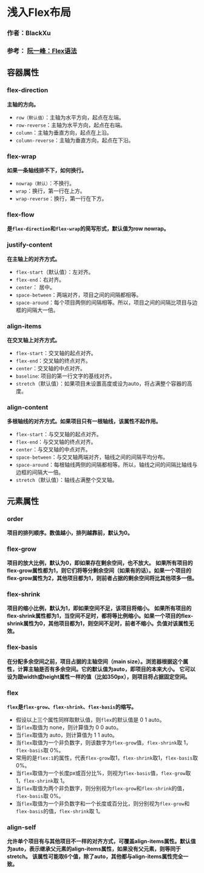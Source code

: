 # 浅入Flex布局
### 作者：BlackXu
### 参考： [阮一峰：Flex语法](http://www.ruanyifeng.com/blog/2015/07/flex-grammar.html/)
## 容器属性
### flex-direction
**主轴的方向。**

- `row（默认值）`：主轴为水平方向，起点在左端。
- `row-reverse`：主轴为水平方向，起点在右端。
- `column`：主轴为垂直方向，起点在上沿。
- `column-reverse`：主轴为垂直方向，起点在下沿。

### flex-wrap
**如果一条轴线排不下，如何换行。**

- `nowrap（默认）`：不换行。
- `wrap`：换行，第一行在上方。
- `wrap-reverse`：换行，第一行在下方。

### flex-flow
**是`flex-direction`和`flex-wrap`的简写形式，默认值为row nowrap。**

### justify-content
**在主轴上的对齐方式。**

- `flex-start`（默认值）：左对齐。
- `flex-end`：右对齐。
- `center`： 居中。
- `space-between`：两端对齐，项目之间的间隔都相等。
- `space-around`：每个项目两侧的间隔相等。所以，项目之间的间隔比项目与边框的间隔大一倍。

### align-items
**在交叉轴上对齐方式。**

- `flex-start`：交叉轴的起点对齐。
- `flex-end`：交叉轴的终点对齐。
- `center`：交叉轴的中点对齐。
- `baseline`: 项目的第一行文字的基线对齐。
- `stretch`（默认值）：如果项目未设置高度或设为auto，将占满整个容器的高度。

### align-content
**多根轴线的对齐方式。如果项目只有一根轴线，该属性不起作用。**

- `flex-start`：与交叉轴的起点对齐。
- `flex-end`：与交叉轴的终点对齐。
- `center`：与交叉轴的中点对齐。
- `space-between`：与交叉轴两端对齐，轴线之间的间隔平均分布。
- `space-around`：每根轴线两侧的间隔都相等。所以，轴线之间的间隔比轴线与边框的间隔大一倍。
- `stretch`（默认值）：轴线占满整个交叉轴。

## 元素属性
### order
**项目的排列顺序。数值越小，排列越靠前，默认为0。**

### flex-grow
**项目的放大比例，默认为0，即如果存在剩余空间，也不放大。**
**如果所有项目的flex-grow属性都为1，则它们将等分剩余空间（如果有的话）。如果一个项目的flex-grow属性为2，其他项目都为1，则前者占据的剩余空间将比其他项多一倍。**

### flex-shrink
**项目的缩小比例，默认为1，即如果空间不足，该项目将缩小。**
**如果所有项目的flex-shrink属性都为1，当空间不足时，都将等比例缩小。如果一个项目的flex-shrink属性为0，其他项目都为1，则空间不足时，前者不缩小。负值对该属性无效。**

### flex-basis
**在分配多余空间之前，项目占据的主轴空间（main size）。浏览器根据这个属性，计算主轴是否有多余空间。它的默认值为auto，即项目的本来大小。**
**它可以设为跟width或height属性一样的值（比如350px），则项目将占据固定空间。**

### flex
**`flex`是`flex-grow`、`flex-shrink`、`flex-basis`的缩写。**

- 假设以上三个属性同样取默认值，则`flex`的默认值是 0 1 auto。
- 当`flex`取值为 none，则计算值为 0 0 auto。
- 当`flex`取值为 auto，则计算值为 1 1 auto。
- 当`flex`取值为一个非负数字，则该数字为`flex-grow`值，`flex-shrink`取 1，`flex-basis`取 0%。
- 常用的是`flex:1`的属性，代表`flex-grow`取1，`flex-shrink`取1，`flex-basis`取0%。
- 当`flex`取值为一个长度px或百分比%，则视为`flex-basis`值，`flex-grow`取 1，`flex-shrink`取 1。
- 当`flex`取值为两个非负数字，则分别视为`flex-grow`和`flex-shrink`的值，`flex-basis`取 0%。
- 当`flex`取值为一个非负数字和一个长度或百分比，则分别视为`flex-grow`和`flex-basis`的值，`flex-shrink`取 1。

### align-self
**允许单个项目有与其他项目不一样的对齐方式，可覆盖align-items属性。默认值为auto，表示继承父元素的align-items属性，如果没有父元素，则等同于stretch。**
**该属性可能取6个值，除了auto，其他都与align-items属性完全一致。**